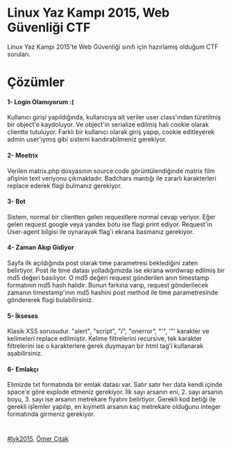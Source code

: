 # Linux Yaz Kampı 2015, Web Güvenliği CTF
Linux Yaz Kampı 2015'te Web Güvenliği sınıfı için hazırlamış olduğum CTF soruları.

# Çözümler

#### 1- Login Olamıyorum :(
Kullanıcı girişi yapıldığında, kullanıcıya ait veriler user class'ından türetilmiş bir object'e kaydoluyor. Ve object'in serialize edilmiş hali cookie olarak clientte tutuluyor. Farklı bir kullanıcı olarak giriş yapıp, cookie editleyerek admin user'ıymış gibi sistemi kandırabilmeniz gerekiyor.

#### 2- Meetrix
Verilen matrix.php dosyasının source code görüntülendiğinde matrix film afişinin text veriyonu çıkmaktadır. Badchars mantığı ile zararlı karakterleri replace ederek flagi bulmanız gerekiyor.


#### 3- Bot
Sistem, normal bir clientten gelen requestlere normal cevap veriyor. Eğer gelen request google veya yandex botu ise flagi print ediyor. Request'in User-agent bilgisi ile oynarayak flag'i ekrana basmanız gerekiyor.

#### 4- Zaman Akıp Gidiyor
Sayfa ilk açıldığında post olarak time parametresi beklediğini zaten belirtiyor. Post ile time datası yolladığımızda ise ekrana wordwrap edilmiş bir md5 değeri basılıyor. O md5 değeri request gönderilen anın timestamp formatının md5 hash halidir. Bunun farkına varıp, request gönderilecek zamanın timestamp'ının md5 hashini post method ile time parametresinde göndererek flagi bulabilirsiniz.

#### 5- İkseses
Klasik XSS sorusudur. "alert", "script", "/", "onerror", "'", '"' karakter ve kelimeleri replace edilmiştir. Kelime filtrelerini recursive, tek karakter filtrelerini ise o karakterlere gerek duymayan bir html tag'i kullanarak aşabilirsiniz.

#### 6- Emlakçı
Elimizde txt formatında bir emlak datası var. Satır satır her data kendi içinde space'e göre explode etmeniz gerekiyor. İlk sayı arsanın  eni, 2. sayı arsanın boyu, 3. sayı ise arsanın metrekare fiyatını belirtiyor. Gerekli kod betiği ile gerekli işlemler yapılıp, en kıymetli arsanın kaç metrekare olduğunu integer formatında girmeniz gerekiyor.

# 
[#lyk2015](https://twitter.com/search?q=%23lyk2015&src=typd), [Ömer Çıtak](http//omercitak.com/)



